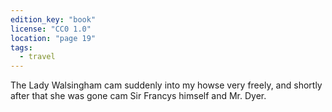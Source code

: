 ```yaml
---
edition_key: "book"
license: "CC0 1.0"
location: "page 19"
tags:
  - travel
---
```

The Lady Walsingham cam suddenly
into my howse very freely, and shortly after that she was gone
cam Sir Francys himself and Mr. Dyer.
